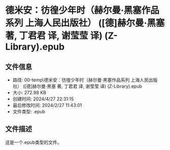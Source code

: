 ﻿# 德米安：彷徨少年时（赫尔曼·黑塞作品系列 上海人民出版社） ([德]赫尔曼·黑塞 著, 丁君君 译, 谢莹莹 译) (Z-Library).epub

## 文件信息
- 路径: 00-temp\德米安：彷徨少年时（赫尔曼·黑塞作品系列 上海人民出版社） ([德]赫尔曼·黑塞 著, 丁君君 译, 谢莹莹 译) (Z-Library).epub
- 大小: 272.98 KB
- 创建时间: 2024/4/27 22:31:15
- 最后修改时间: 2024/2/27 11:43:01
- 文件类型: .epub

## 文件描述
这是一个.epub类型的文件。

